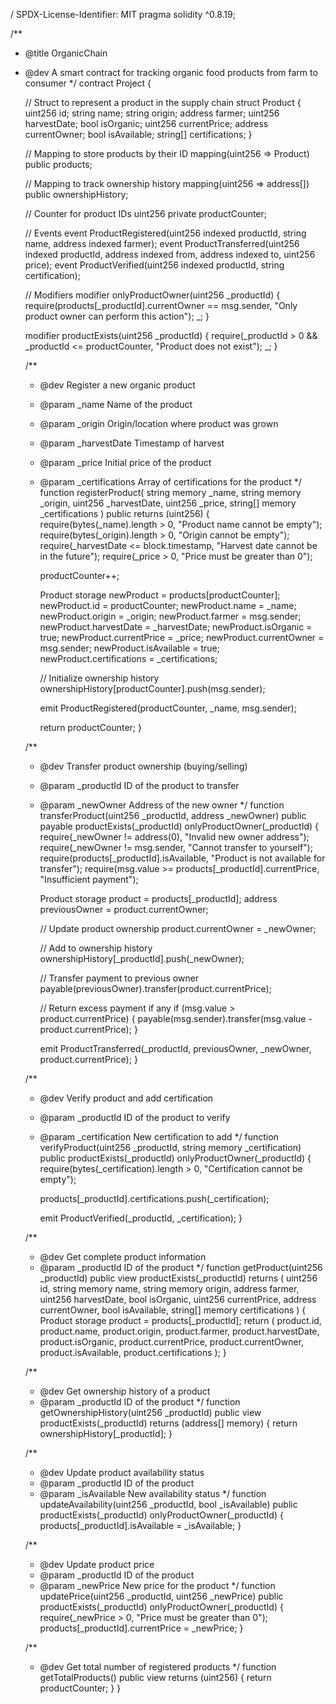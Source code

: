 / SPDX-License-Identifier: MIT
pragma solidity ^0.8.19;

/**
 * @title OrganicChain
 * @dev A smart contract for tracking organic food products from farm to consumer
 */
contract Project {
    
    // Struct to represent a product in the supply chain
    struct Product {
        uint256 id;
        string name;
        string origin;
        address farmer;
        uint256 harvestDate;
        bool isOrganic;
        uint256 currentPrice;
        address currentOwner;
        bool isAvailable;
        string[] certifications;
    }
    
    // Mapping to store products by their ID
    mapping(uint256 => Product) public products;
    
    // Mapping to track ownership history
    mapping(uint256 => address[]) public ownershipHistory;
    
    // Counter for product IDs
    uint256 private productCounter;
    
    // Events
    event ProductRegistered(uint256 indexed productId, string name, address indexed farmer);
    event ProductTransferred(uint256 indexed productId, address indexed from, address indexed to, uint256 price);
    event ProductVerified(uint256 indexed productId, string certification);
    
    // Modifiers
    modifier onlyProductOwner(uint256 _productId) {
        require(products[_productId].currentOwner == msg.sender, "Only product owner can perform this action");
        _;
    }
    
    modifier productExists(uint256 _productId) {
        require(_productId > 0 && _productId <= productCounter, "Product does not exist");
        _;
    }
    
    /**
     * @dev Register a new organic product
     * @param _name Name of the product
     * @param _origin Origin/location where product was grown
     * @param _harvestDate Timestamp of harvest
     * @param _price Initial price of the product
     * @param _certifications Array of certifications for the product
     */
    function registerProduct(
        string memory _name,
        string memory _origin,
        uint256 _harvestDate,
        uint256 _price,
        string[] memory _certifications
    ) public returns (uint256) {
        require(bytes(_name).length > 0, "Product name cannot be empty");
        require(bytes(_origin).length > 0, "Origin cannot be empty");
        require(_harvestDate <= block.timestamp, "Harvest date cannot be in the future");
        require(_price > 0, "Price must be greater than 0");
        
        productCounter++;
        
        Product storage newProduct = products[productCounter];
        newProduct.id = productCounter;
        newProduct.name = _name;
        newProduct.origin = _origin;
        newProduct.farmer = msg.sender;
        newProduct.harvestDate = _harvestDate;
        newProduct.isOrganic = true;
        newProduct.currentPrice = _price;
        newProduct.currentOwner = msg.sender;
        newProduct.isAvailable = true;
        newProduct.certifications = _certifications;
        
        // Initialize ownership history
        ownershipHistory[productCounter].push(msg.sender);
        
        emit ProductRegistered(productCounter, _name, msg.sender);
        
        return productCounter;
    }
    
    /**
     * @dev Transfer product ownership (buying/selling)
     * @param _productId ID of the product to transfer
     * @param _newOwner Address of the new owner
     */
    function transferProduct(uint256 _productId, address _newOwner) 
        public 
        payable 
        productExists(_productId) 
        onlyProductOwner(_productId) 
    {
        require(_newOwner != address(0), "Invalid new owner address");
        require(_newOwner != msg.sender, "Cannot transfer to yourself");
        require(products[_productId].isAvailable, "Product is not available for transfer");
        require(msg.value >= products[_productId].currentPrice, "Insufficient payment");
        
        Product storage product = products[_productId];
        address previousOwner = product.currentOwner;
        
        // Update product ownership
        product.currentOwner = _newOwner;
        
        // Add to ownership history
        ownershipHistory[_productId].push(_newOwner);
        
        // Transfer payment to previous owner
        payable(previousOwner).transfer(product.currentPrice);
        
        // Return excess payment if any
        if (msg.value > product.currentPrice) {
            payable(msg.sender).transfer(msg.value - product.currentPrice);
        }
        
        emit ProductTransferred(_productId, previousOwner, _newOwner, product.currentPrice);
    }
    
    /**
     * @dev Verify product and add certification
     * @param _productId ID of the product to verify
     * @param _certification New certification to add
     */
    function verifyProduct(uint256 _productId, string memory _certification) 
        public 
        productExists(_productId) 
        onlyProductOwner(_productId) 
    {
        require(bytes(_certification).length > 0, "Certification cannot be empty");
        
        products[_productId].certifications.push(_certification);
        
        emit ProductVerified(_productId, _certification);
    }
    
    /**
     * @dev Get complete product information
     * @param _productId ID of the product
     */
    function getProduct(uint256 _productId) 
        public 
        view 
        productExists(_productId) 
        returns (
            uint256 id,
            string memory name,
            string memory origin,
            address farmer,
            uint256 harvestDate,
            bool isOrganic,
            uint256 currentPrice,
            address currentOwner,
            bool isAvailable,
            string[] memory certifications
        ) 
    {
        Product storage product = products[_productId];
        return (
            product.id,
            product.name,
            product.origin,
            product.farmer,
            product.harvestDate,
            product.isOrganic,
            product.currentPrice,
            product.currentOwner,
            product.isAvailable,
            product.certifications
        );
    }
    
    /**
     * @dev Get ownership history of a product
     * @param _productId ID of the product
     */
    function getOwnershipHistory(uint256 _productId) 
        public 
        view 
        productExists(_productId) 
        returns (address[] memory) 
    {
        return ownershipHistory[_productId];
    }
    
    /**
     * @dev Update product availability status
     * @param _productId ID of the product
     * @param _isAvailable New availability status
     */
    function updateAvailability(uint256 _productId, bool _isAvailable) 
        public 
        productExists(_productId) 
        onlyProductOwner(_productId) 
    {
        products[_productId].isAvailable = _isAvailable;
    }
    
    /**
     * @dev Update product price
     * @param _productId ID of the product
     * @param _newPrice New price for the product
     */
    function updatePrice(uint256 _productId, uint256 _newPrice) 
        public 
        productExists(_productId) 
        onlyProductOwner(_productId) 
    {
        require(_newPrice > 0, "Price must be greater than 0");
        products[_productId].currentPrice = _newPrice;
    }
    
    /**
     * @dev Get total number of registered products
     */
    function getTotalProducts() public view returns (uint256) {
        return productCounter;
    }
}
